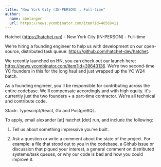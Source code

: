 ```yaml
---
title: "New York City (IN-PERSON) : Full-time"
author:
  name: abelanger
  url: https://news.ycombinator.com/item?id=40569411
---
```

Hatchet (<a href="https:&#x2F;&#x2F;hatchet.run">https:&#x2F;&#x2F;hatchet.run</a>) - New York City (IN-PERSON) - Full-time

We&#x27;re hiring a founding engineer to help us with development on our open-source, distributed task queue: <a href="https:&#x2F;&#x2F;github.com&#x2F;hatchet-dev&#x2F;hatchet">https:&#x2F;&#x2F;github.com&#x2F;hatchet-dev&#x2F;hatchet</a>.

We recently launched on HN, you can check out our launch here: <a href="https:&#x2F;&#x2F;news.ycombinator.com&#x2F;item?id=39643136">https:&#x2F;&#x2F;news.ycombinator.com&#x2F;item?id=39643136</a>. We&#x27;re two second-time YC founders in this for the long haul and just wrapped up the YC W24 batch.

As a founding engineer, you&#x27;ll be responsible for contributing across the entire codebase. We&#x27;ll compensate accordingly and with high equity. It&#x27;s currently just the two founders + a part-time contractor. We&#x27;re all technical and contribute code.

Stack: Typescript&#x2F;React, Go and PostgreSQL.

To apply, email alexander [at] hatchet [dot] run, and include the following:

1. Tell us about something impressive you&#x27;ve built.

2. Ask a question or write a comment about the state of the project. For example: a file that stood out to you in the codebase, a Github issue or discussion that piqued your interest, a general comment on distributed systems&#x2F;task queues, or why our code is bad and how you could improve it.
